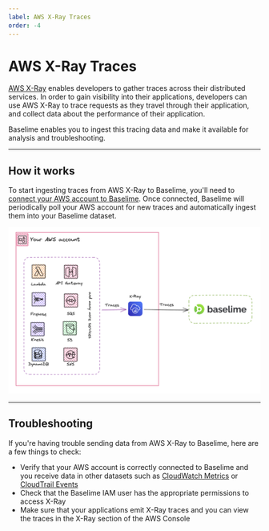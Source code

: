 ```yaml
---
label: AWS X-Ray Traces
order: -4
---
```


# AWS X-Ray Traces

[AWS X-Ray](https://aws.amazon.com/xray/) enables developers to gather traces across their distributed services. In order to gain visibility into their applications, developers can use AWS X-Ray to trace requests as they travel through their application, and collect data about the performance of their application.

Baselime enables you to ingest this tracing data and make it available for analysis and troubleshooting.

---

## How it works

To start ingesting traces from AWS X-Ray to Baselime, you'll need to [connect your AWS account to Baselime](../readme.md). Once connected, Baselime will periodically poll your AWS account for new traces and automatically ingest them into your Baselime dataset.

![Sending X-Ray Traces to Baselime](../assets/images/illustrations/sending-data/xray.png)

---

## Troubleshooting

If you're having trouble sending data from AWS X-Ray to Baselime, here are a few things to check:

- Verify that your AWS account is correctly connected to Baselime and you receive data in other datasets such as [CloudWatch Metrics](./cloudwatch-metrics.md) or [CloudTrail Events](./cloudtrail.md)
- Check that the Baselime IAM user has the appropriate permissions to access X-Ray
- Make sure that your applications emit X-Ray traces and you can view the traces in the X-Ray section of the AWS Console

